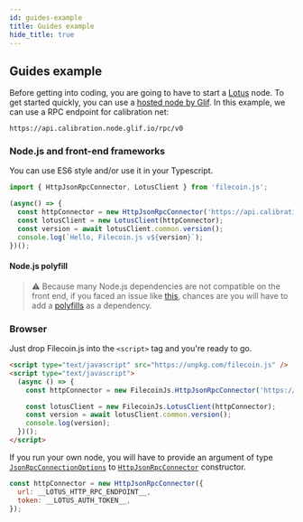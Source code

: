 ```yaml
---
id: guides-example
title: Guides example
hide_title: true
---
```


## Guides example

Before getting into coding, you are going to have to start a [Lotus](https://lotus.filecoin.io/lotus/install/prerequisites/) node. To get started quickly, you can use a [hosted node by Glif](https://api.node.glif.io/). In this example, we can use a RPC endpoint for calibration net:

```shell
https://api.calibration.node.glif.io/rpc/v0
```

### Node.js and front-end frameworks

You can use ES6 style and/or use it in your Typescript.

```javascript
import { HttpJsonRpcConnector, LotusClient } from 'filecoin.js';

(async() => {
  const httpConnector = new HttpJsonRpcConnector('https://api.calibration.node.glif.io/rpc/v0');
  const lotusClient = new LotusClient(httpConnector);
  const version = await lotusClient.common.version();
  console.log(`Hello, Filecoin.js v${version}`);
})();
```

#### Node.js polyfill

> ⚠️ Because many Node.js dependencies are not
> compatible on the front end, if you faced an issue like
> [this](https://github.com/filecoin-shipyard/filecoin.js/issues/57),
> chances are you will have to add a [polyfills](https://www.npmjs.com/package/vite-plugin-node-polyfills) as a dependency.

### Browser

Just drop Filecoin.js into the `<script>` tag and you're ready to go.

```html
<script type="text/javascript" src="https://unpkg.com/filecoin.js" />
<script type="text/javascript">
  (async () => {
    const httpConnector = new FilecoinJs.HttpJsonRpcConnector('https://api.calibration.node.glif.io/rpc/v0');

    const lotusClient = new FilecoinJs.LotusClient(httpConnector);
    const version = await lotusClient.common.version();
    console.log(version);
  })();
</script>
```

If you run your own node, you will have to provide an argument of type [`JsonRpcConnectionOptions`](https://filecoin-shipyard.github.io/filecoin.js/docs/api/filecoin.js.httpjsonrpcconnector._constructor_) to [`HttpJsonRpcConnector`](https://filecoin-shipyard.github.io/filecoin.js/docs/api/filecoin.js.httpjsonrpcconnector) constructor.

```js
const httpConnector = new HttpJsonRpcConnector({
  url: __LOTUS_HTTP_RPC_ENDPOINT__,
  token: __LOTUS_AUTH_TOKEN__,
});
```
